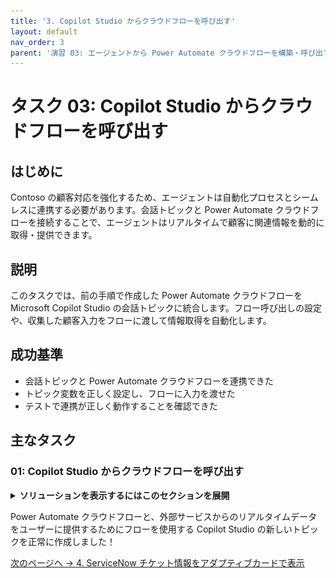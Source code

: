 ```yaml
---
title: '3. Copilot Studio からクラウドフローを呼び出す'
layout: default
nav_order: 3
parent: '演習 03: エージェントから Power Automate クラウドフローを構築・呼び出す'
---
```


# タスク 03: Copilot Studio からクラウドフローを呼び出す

## はじめに

Contoso の顧客対応を強化するため、エージェントは自動化プロセスとシームレスに連携する必要があります。会話トピックと Power Automate クラウドフローを接続することで、エージェントはリアルタイムで顧客に関連情報を動的に取得・提供できます。

## 説明

このタスクでは、前の手順で作成した Power Automate クラウドフローを Microsoft Copilot Studio の会話トピックに統合します。フロー呼び出しの設定や、収集した顧客入力をフローに渡して情報取得を自動化します。

## 成功基準

- 会話トピックと Power Automate クラウドフローを連携できた
- トピック変数を正しく設定し、フローに入力を渡せた
- テストで連携が正しく動作することを確認できた

## 主なタスク

### 01: Copilot Studio からクラウドフローを呼び出す

<details markdown="block"> 
  <summary><strong>ソリューションを表示するにはこのセクションを展開</strong></summary> 

1. Copilot Studio のタブに戻ります。

1. **Save and refresh** ダイアログで **Done** を選択し、作成したフローをリストに反映させます。手動でページをリフレッシュしてもOKです。

	![b84p7yfo.jpg](../../media/b84p7yfo.jpg)

1. 必要に応じて再度 **質問** ノード下の **+** ボタン → **Add an Action** → **Get Ticket Status (@lab.User.FirstName @lab.User.LastName)** フローを選択します。

	![vr59wkix.jpg](../../media/vr59wkix.jpg)

> [!NOTE]
> 新しい **Action** ノードが追加されます。
>
> フローに入力が必要な場合、値の選択を求められます。前手順で作成したフローは **TicketNumber** 入力が必要なので、ユーザーから取得した **TicketNumber** 変数を指定します。

> [!WARNING]
> 作成したフローが表示されない場合は、トピックを **Save** し、ページをリフレッシュして再試行してください。

1. **Power Automate inputs** で **Enter or select a value** のシェブロン **(>)** を選択し、**TicketNumber** 変数を指定します。

	![7rurbsm4.jpg](../../media/7rurbsm4.jpg)
	
> [!NOTE]
> これで Power Automate フローに接続され、Power Automate からの結果が **SNTicketInfo** 変数に出力されます。

> [!IMPORTANT]
> **プロのヒント**: 
> - 統合に遅延が予想される場合は、アクションのプロパティに遅延メッセージを追加します。例: `I'm getting these details for you. Hold on...` 
> - Power Automate でクラウドフローを呼び出して実行する際の遅延を回避するために、Microsoft Copilot Studio で HTTP リクエストやコネクタを直接使用することを検討してください。

1. ServiceNow はインシデントの詳細を **JSON** 形式で返すため、その内容を Copilot Studio がスキーマに基づいて完全に理解できるように解析する必要があります。

	**Action** ノードの下にある **+** ボタンを選択 → **Variable Management** → **Parse value** を選択します。

	![ofxiikp2.jpg](../../media/ofxiikp2.jpg)

> [!NOTE]
> JSON を解析するには、ServiceNow の Rest API Explorer を使用してボディの構造を取得するか、サンプルペイロードからスキーマを取得できます。演習用にサンプルの ServiceNow データを提供しています。

1. **Parse value** の下でシェブロン **(>)** を選択し、**SNTicketInfo** 変数を選択します。

	![aqfnvilc.jpg](../../media/aqfnvilc.jpg)

1. **Data type** でドロップダウンメニューから **From sample data** を選択します。

1. **Get schema from sample JSON** を選択します。

	![s02aculz.jpg](../../media/s02aculz.jpg)

1. 以下のスキーマを貼り付けます。

> [!WARNING]
> 次のコードブロックの **Copy** オプションを使用してコピーし、**Ctrl+V** で貼り付けてください。**Type** を使用しないでください。

	```json
	{
		"parent": "",
		"made_sla": "true",
		"caused_by": "",
		"watch_list": "",
		"upon_reject": "Cancel all future Tasks",
		"sys_updated_on": "2018-12-12 23:18:55",
		"child_incidents": "0",
		"hold_reason": "",
		"origin_table": "",
		"task_effective_number": "INC0009005",
		"approval_history": "",
		"number": "INC0009005",
		"resolved_by": "",
		"sys_updated_by": "admin",
		"opened_by": "System Administrator",
		"user_input": "",
		"sys_created_on": "2018-08-31 21:35:45",
		"sys_domain": "global",
		"state": "New",
		"route_reason": "",
		"sys_created_by": "admin",
		"knowledge": "false",
		"order": "",
		"calendar_stc": "",
		"closed_at": "",
		"cmdb_ci": "",
		"delivery_plan": "",
		"contract": "",
		"impact": "1 - High",
		"active": "true",
		"work_notes_list": "",
		"business_service": "",
		"business_impact": "",
		"priority": "1 - Critical",
		"sys_domain_path": "/",
		"rfc": "",
		"time_worked": "",
		"expected_start": "",
		"opened_at": "2018-08-31 21:35:21",
		"business_duration": "",
		"group_list": "",
		"work_end": "",
		"caller_id": "David Miller",
		"reopened_time": "",
		"resolved_at": "",
		"approval_set": "",
		"subcategory": "Email",
		"work_notes": "2018-12-12 23:18:42 - System Administrator (Work notes)\nupdated the priority to high based on the criticality of the Incident.\n\n",
		"universal_request": "",
		"short_description": "Email server is down.",
		"correlation_display": "",
		"delivery_task": "",
		"work_start": "",
		"assignment_group": "",
		"additional_assignee_list": "",
		"business_stc": "",
		"cause": "",
		"description": "Unable to send or receive emails.",
		"origin_id": "",
		"calendar_duration": "",
		"close_notes": "",
		"notify": "Do Not Notify",
		"service_offering": "",
		"sys_class_name": "Incident",
		"closed_by": "",
		"follow_up": "",
		"parent_incident": "",
		"sys_id": "ed92e8d173d023002728660c4cf6a7bc",
		"reopened_by": "",
		"incident_state": "New",
		"urgency": "1 - High",
		"problem_id": "",
		"company": "",
		"reassignment_count": "0",
		"activity_due": "2018-12-13 01:18:55",
		"assigned_to": "",
		"severity": "3 - Low",
		"comments": "",
		"approval": "Not Yet Requested",
		"sla_due": "UNKNOWN",
		"comments_and_work_notes": "2018-12-12 23:18:42 - System Administrator (Work notes)\nupdated the priority to high based on the criticality of the Incident.\n\n",
		"due_date": "",
		"sys_mod_count": "3",
		"reopen_count": "0",
		"sys_tags": "",
		"escalation": "Normal",
		"upon_approval": "Proceed to Next Task",
		"correlation_id": "",
		"location": "",
		"category": "Software"
	}
	```

1. **Confirm** を選択します。

	![c9nq4vbp.jpg](../../media/c9nq4vbp.jpg)

1. まだ **Parse value** ノード内で、**Save as** の下で **Select a variable** を選択し、**Create a new variable** を選択します。

	![6zeb9407.jpg](../../media/6zeb9407.jpg)

1. 新しい **Var1** 変数を選択し、**Variable name** に `SNTicketInfoParsed` と入力します。

> [!NOTE]
> 変数の型はスキーマに基づいて自動的に設定されます (**record**)。

1. **Parse value** ノードの下に新しい **Message** ノードを追加し、次のメッセージを入力します。

	```
	The status of ticket {Topic.TicketNumber} ({Topic.SNTicketInfoParsed.short_description}) is {Topic.SNTicketInfoParsed.state}.
	```

	![b77703py.jpg](../../media/b77703py.jpg)

> [!IMPORTANT]
> 重要な情報はコマンドバーを使って太字にするか、** で囲んで太字にできます。
>
> Copilot Studio と一部のチャネルでは、シンプルな書式設定のために [Markdown](https://www.markdownguide.org/) がサポートされています。

> [!NOTE]
> 上記のサンプル JSON を参照して、どの値にどのデータが返されるかを確認できます。

1. **Message** ノードの下で **+** ボタンを選択し、**Topic management** → **Go to another topic** を選択し、**End of Conversation** を選択します。

	![sosvnks5.jpg](../../media/sosvnks5.jpg)

1. キャンバスの右上で **Save** を選択してトピックを保存します。

1. **Test your agent** ペインの右上にあるリフレッシュアイコンを選択して新しい会話を開始します。

1. 次のプロンプトを入力してテストします。

    ```
	What is the status of my ticket INC0007001?
	```

    ![3hxzkcsj.jpg](../../media/3hxzkcsj.jpg)

</details>

Power Automate クラウドフローと、外部サービスからのリアルタイムデータをユーザーに提供するためにフローを使用する Copilot Studio の新しいトピックを正常に作成しました！

[次のページへ → 4. ServiceNow チケット情報をアダプティブカードで表示](0304.md)
